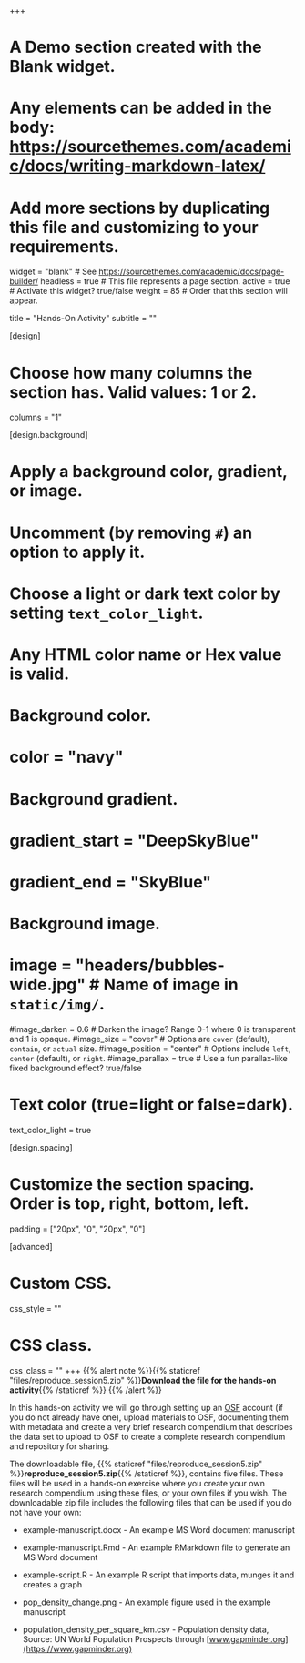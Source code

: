 +++
# A Demo section created with the Blank widget.
# Any elements can be added in the body: https://sourcethemes.com/academic/docs/writing-markdown-latex/
# Add more sections by duplicating this file and customizing to your requirements.

widget = "blank"  # See https://sourcethemes.com/academic/docs/page-builder/
headless = true  # This file represents a page section.
active = true  # Activate this widget? true/false
weight = 85  # Order that this section will appear.

title = "Hands-On Activity"
subtitle = ""

[design]
  # Choose how many columns the section has. Valid values: 1 or 2.
  columns = "1"

[design.background]
  # Apply a background color, gradient, or image.
  #   Uncomment (by removing `#`) an option to apply it.
  #   Choose a light or dark text color by setting `text_color_light`.
  #   Any HTML color name or Hex value is valid.

  # Background color.
  # color = "navy"
  
  # Background gradient.
  # gradient_start = "DeepSkyBlue"
  # gradient_end = "SkyBlue"
  
  # Background image.
  # image = "headers/bubbles-wide.jpg"  # Name of image in `static/img/`.
  #image_darken = 0.6  # Darken the image? Range 0-1 where 0 is transparent and 1 is opaque.
  #image_size = "cover"  #  Options are `cover` (default), `contain`, or `actual` size.
  #image_position = "center"  # Options include `left`, `center` (default), or `right`.
  #image_parallax = true  # Use a fun parallax-like fixed background effect? true/false

  # Text color (true=light or false=dark).
  text_color_light = true

[design.spacing]
  # Customize the section spacing. Order is top, right, bottom, left.
  padding = ["20px", "0", "20px", "0"]

[advanced]
 # Custom CSS. 
 css_style = ""
 
 # CSS class.
 css_class = ""
+++
{{% alert note %}}{{% staticref "files/reproduce_session5.zip" %}}**Download the file for the hands-on activity**{{% /staticref %}} {{% /alert %}}

In this hands-on activity we will go through setting up an [OSF](https://osf.io) account (if you do not already have one), upload materials to OSF, documenting them with metadata and create a very brief research compendium that describes the data set to upload to OSF to create a complete research compendium and repository for sharing.

The downloadable file, {{% staticref "files/reproduce_session5.zip" %}}**reproduce_session5.zip**{{% /staticref %}}, contains five files.
These files will be used in a hands-on exercise where you create your own research compendium using these files, or your own files if you wish.
The downloadable zip file includes the following files that can be used if you do not have your own:

* example-manuscript.docx - An example MS Word document manuscript

* example-manuscript.Rmd - An example RMarkdown file to generate an MS Word document

* example-script.R - An example R script that imports data, munges it and creates a graph

* pop_density_change.png - An example figure used in the example manuscript

* population_density_per_square_km.csv - Population density data, Source: UN World Population Prospects through [www.gapminder.org](https://www.gapminder.org)
